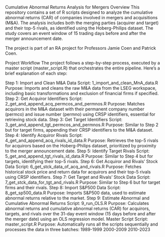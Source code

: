 Cumulative Abnormal Returns Analysis for Mergers
Overview
This repository contains a set of R scripts designed to analyze the cumulative abnormal returns (CAR) of companies involved in mergers and acquisitions (M&A). The analysis includes both the merging parties (acquirer and target) and their top-5 rivals, as identified using the Hoberg-Philips dataset. The study covers an event window of 15 trading days before and after the merger announcement date.

The project is part of an RA project for Professors Jamie Coen and Patrick Coen.

Project Workflow
The project follows a step-by-step process, executed by a master script (master_script.R) that orchestrates the entire pipeline. Here’s a brief explanation of each step:

Step 1: Import and Clean M&A Data
Script: 1_import_and_clean_MnA_data.R
Purpose: Imports and cleans the raw M&A data from the LSEG workspace, including basic transformations and exclusion of financial firms if specified.
Step 2: Get Acquiror Identifiers
Script: 2_get_and_append_acq_permcos_and_permnos.R
Purpose: Matches acquirors in the M&A dataset with their permanent company number (permco) and issue number (permno) using CRSP identifiers, essential for retrieving stock data.
Step 3: Get Target Identifiers
Script: 3_get_and_append_tgt_permcos_and_permnos.R
Purpose: Similar to Step 2 but for target firms, appending their CRSP identifiers to the M&A dataset.
Step 4: Identify Acquiror Rivals
Script: 4_get_and_append_acq_rivals_id_data.R
Purpose: Retrieves the top-5 rivals for acquirors based on the Hoberg-Philips dataset, prioritized by proximity to the merger announcement date.
Step 5: Identify Target Rivals
Script: 5_get_and_append_tgt_rivals_id_data.R
Purpose: Similar to Step 4 but for targets, identifying their top-5 rivals.
Step 6: Get Acquiror and Rivals’ Stock Data
Script: 6_get_stck_data_of_acq_and_rivals.R
Purpose: Fetches historical stock price and return data for acquirors and their top-5 rivals using CRSP identifiers.
Step 7: Get Target and Rivals’ Stock Data
Script: 7_get_stck_data_for_tgt_and_rivals.R
Purpose: Similar to Step 6 but for target firms and their rivals.
Step 8: Import S&P500 Data
Script: 8_get_sp500_data.R
Purpose: Imports S&P500 data, used to estimate abnormal returns relative to the market.
Step 9: Estimate Abnormal and Cumulative Abnormal Returns
Script: 9_run_OLS.R
Purpose: Calculates abnormal returns and cumulative abnormal returns (CAR) for acquirors, targets, and rivals over the 31-day event window (15 days before and after the merger date) using an OLS regression model.
Master Script
Script: master_script.R
Purpose: Automatically runs all the scripts sequentially and processes the data in three batches:
1989-1999
2000-2009
2010-2023
